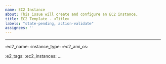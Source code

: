 ```yaml
---
name: EC2 Instance
about: This issue will create and configure an EC2 instance.
title: EC2 Template - <Title>
labels: "state-pending, action-validate"
assignees: ''
---
```


---
<!--

This template is used to configure and deploy an EC2 instance.

An example template with the minimum fields is shown below.

:ec2_instances: 2
:ec2_name: ec2_mario,ec2_test
:ec2_instance_type: t2.micro,t2.nano
:ec2_ami_os: linux,windows
:ec2_ami: ami-08734ec479a1ace4a

:ec2_tags: test

NOTE: You can only configure either ec2_ami or ec2_ami_os, not both at the same time.


-->

:ec2_name: 
:instance_type: 
:ec2_ami_os: 

:e2_tags: 
:ec2_instances: 
...
